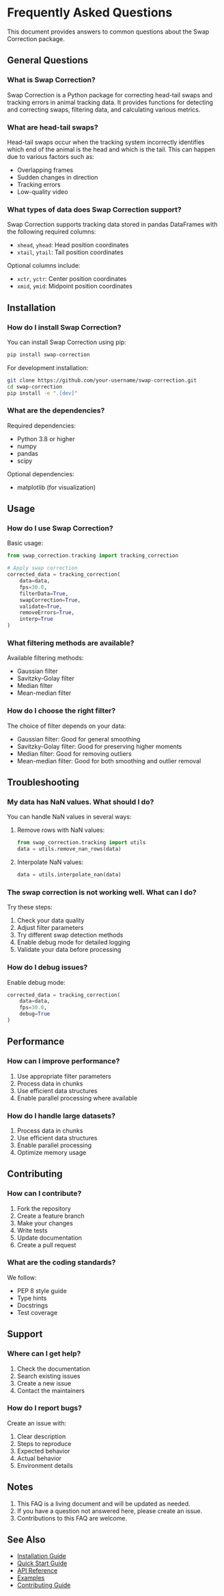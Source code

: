 # Frequently Asked Questions

This document provides answers to common questions about the Swap Correction package.

## General Questions

### What is Swap Correction?

Swap Correction is a Python package for correcting head-tail swaps and tracking errors in animal tracking data. It provides functions for detecting and correcting swaps, filtering data, and calculating various metrics.

### What are head-tail swaps?

Head-tail swaps occur when the tracking system incorrectly identifies which end of the animal is the head and which is the tail. This can happen due to various factors such as:
- Overlapping frames
- Sudden changes in direction
- Tracking errors
- Low-quality video

### What types of data does Swap Correction support?

Swap Correction supports tracking data stored in pandas DataFrames with the following required columns:
- `xhead`, `yhead`: Head position coordinates
- `xtail`, `ytail`: Tail position coordinates

Optional columns include:
- `xctr`, `yctr`: Center position coordinates
- `xmid`, `ymid`: Midpoint position coordinates

## Installation

### How do I install Swap Correction?

You can install Swap Correction using pip:
```bash
pip install swap-correction
```

For development installation:
```bash
git clone https://github.com/your-username/swap-correction.git
cd swap-correction
pip install -e ".[dev]"
```

### What are the dependencies?

Required dependencies:
- Python 3.8 or higher
- numpy
- pandas
- scipy

Optional dependencies:
- matplotlib (for visualization)

## Usage

### How do I use Swap Correction?

Basic usage:
```python
from swap_correction.tracking import tracking_correction

# Apply swap correction
corrected_data = tracking_correction(
    data=data,
    fps=30.0,
    filterData=True,
    swapCorrection=True,
    validate=True,
    removeErrors=True,
    interp=True
)
```

### What filtering methods are available?

Available filtering methods:
- Gaussian filter
- Savitzky-Golay filter
- Median filter
- Mean-median filter

### How do I choose the right filter?

The choice of filter depends on your data:
- Gaussian filter: Good for general smoothing
- Savitzky-Golay filter: Good for preserving higher moments
- Median filter: Good for removing outliers
- Mean-median filter: Good for both smoothing and outlier removal

## Troubleshooting

### My data has NaN values. What should I do?

You can handle NaN values in several ways:
1. Remove rows with NaN values:
   ```python
   from swap_correction.tracking import utils
   data = utils.remove_nan_rows(data)
   ```
2. Interpolate NaN values:
   ```python
   data = utils.interpolate_nan(data)
   ```

### The swap correction is not working well. What can I do?

Try these steps:
1. Check your data quality
2. Adjust filter parameters
3. Try different swap detection methods
4. Enable debug mode for detailed logging
5. Validate your data before processing

### How do I debug issues?

Enable debug mode:
```python
corrected_data = tracking_correction(
    data=data,
    fps=30.0,
    debug=True
)
```

## Performance

### How can I improve performance?

1. Use appropriate filter parameters
2. Process data in chunks
3. Use efficient data structures
4. Enable parallel processing where available

### How do I handle large datasets?

1. Process data in chunks
2. Use efficient data structures
3. Enable parallel processing
4. Optimize memory usage

## Contributing

### How can I contribute?

1. Fork the repository
2. Create a feature branch
3. Make your changes
4. Write tests
5. Update documentation
6. Create a pull request

### What are the coding standards?

We follow:
- PEP 8 style guide
- Type hints
- Docstrings
- Test coverage

## Support

### Where can I get help?

1. Check the documentation
2. Search existing issues
3. Create a new issue
4. Contact the maintainers

### How do I report bugs?

Create an issue with:
1. Clear description
2. Steps to reproduce
3. Expected behavior
4. Actual behavior
5. Environment details

## Notes

1. This FAQ is a living document and will be updated as needed.
2. If you have a question not answered here, please create an issue.
3. Contributions to this FAQ are welcome.

## See Also

- [Installation Guide](guides/installation.md)
- [Quick Start Guide](guides/quickstart.md)
- [API Reference](api/main.md)
- [Examples](examples/basic_usage.md)
- [Contributing Guide](contributing.md) 